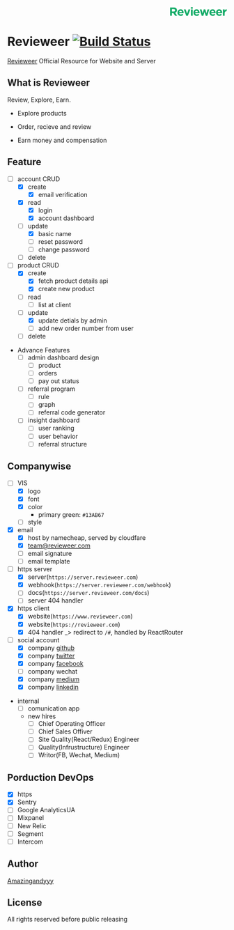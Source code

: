 <div align="right">
    <img height='20px' src='https://github.com/amazingandyyy/revieweer/blob/master/client/src/assets/svgs/logo-long.svg?raw=true'/>
</div>

# Revieweer [![Build Status](https://travis-ci.com/amazingandyyy/revieweer.svg?token=C7NJ8bT8vb8dmq7fMDsa&branch=master)](https://travis-ci.com/amazingandyyy/revieweer)
[Revieweer](http://www.revieweer.com) Official Resource for Website and Server

## What is Revieweer

Review, Explore, Earn.

- Explore products

- Order, recieve and review

- Earn money and compensation

## Feature

- [ ] account CRUD
  - [x] create
    - [x] email verification
  - [x] read
    - [x] login
    - [x] account dashboard
  - [ ] update
    - [x] basic name
    - [ ] reset password
    - [ ] change password
  - [ ] delete
- [ ] product CRUD
  - [x] create
    - [x] fetch product details api
    - [x] create new product
  - [ ] read
    - [ ] list at client
  - [ ] update
    - [x] update detials by admin
    - [ ] add new order number from user
  - [ ] delete
- Advance Features
  - [ ] admin dashboard design
    - [ ] product
    - [ ] orders
    - [ ] pay out status
  - [ ] referral program
    - [ ] rule
    - [ ] graph
    - [ ] referral code generator
  - [ ] insight dashboard
    - [ ] user ranking
    - [ ] user behavior
    - [ ] referral structure

## Companywise

- [ ] VIS
  - [x] logo
  - [x] font
  - [x] color
    - primary green: `#13AB67`
  - [ ] style
- [x] email
  - [x] host by namecheap, served by cloudfare
  - [x] team@revieweer.com
  - [ ] email signature
  - [ ] email template
- [ ] https server
  - [x] server(`https://server.revieweer.com`)
  - [x] webhook(`https://server.revieweer.com/webhook`)
  - [ ] docs(`https://server.revieweer.com/docs`)
  - [ ] server 404 handler
- [x] https client
  - [x] website(`https://www.revieweer.com`)
  - [x] website(`https://revieweer.com`)
  - [x] 404 handler _> redirect to `/#`, handled by ReactRouter
- [ ] social account
  - [x] company [github](https://github.com/revieweer)
  - [x] company [twitter](https://twitter.com/revieweer_team)
  - [x] company [facebook](https://facebook.com/revieweer)
  - [ ] company wechat
  - [x] company [medium](https://medium.com/revieweer)
  - [x] company [linkedin](https://www.linkedin.com/company/revieweer/)
- internal
  - [ ] comunication app
  - new hires
    - [ ] Chief Operating Officer
    - [ ] Chief Sales Offiver
    - [ ] Site Quality(React/Redux) Engineer
    - [ ] Quality(Infrustructure) Engineer
    - [ ] Writor(FB, Wechat, Medium)

## Porduction DevOps

- [x] https
- [x] Sentry
- [ ] Google AnalyticsUA
- [ ] Mixpanel
- [ ] New Relic
- [ ] Segment
- [ ] Intercom

## Author

[Amazingandyyy](amazingandyyy.github.io)

## License

All rights reserved before public releasing